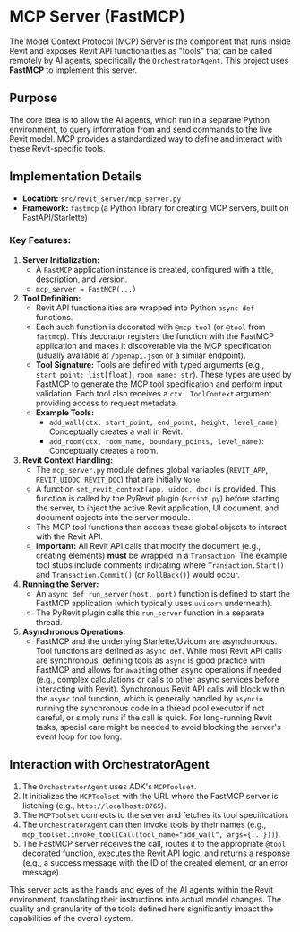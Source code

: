 # MCP Server (FastMCP)

The Model Context Protocol (MCP) Server is the component that runs inside Revit and exposes Revit API functionalities as "tools" that can be called remotely by AI agents, specifically the `OrchestratorAgent`. This project uses **FastMCP** to implement this server.

## Purpose

The core idea is to allow the AI agents, which run in a separate Python environment, to query information from and send commands to the live Revit model. MCP provides a standardized way to define and interact with these Revit-specific tools.

## Implementation Details

*   **Location:** `src/revit_server/mcp_server.py`
*   **Framework:** `fastmcp` (a Python library for creating MCP servers, built on FastAPI/Starlette)

### Key Features:

1.  **Server Initialization:**
    *   A `FastMCP` application instance is created, configured with a title, description, and version.
    *   `mcp_server = FastMCP(...)`
2.  **Tool Definition:**
    *   Revit API functionalities are wrapped into Python `async def` functions.
    *   Each such function is decorated with `@mcp.tool` (or `@tool` from `fastmcp`). This decorator registers the function with the FastMCP application and makes it discoverable via the MCP specification (usually available at `/openapi.json` or a similar endpoint).
    *   **Tool Signature:** Tools are defined with typed arguments (e.g., `start_point: list[float]`, `room_name: str`). These types are used by FastMCP to generate the MCP tool specification and perform input validation. Each tool also receives a `ctx: ToolContext` argument providing access to request metadata.
    *   **Example Tools:**
        *   `add_wall(ctx, start_point, end_point, height, level_name)`: Conceptually creates a wall in Revit.
        *   `add_room(ctx, room_name, boundary_points, level_name)`: Conceptually creates a room.
3.  **Revit Context Handling:**
    *   The `mcp_server.py` module defines global variables (`REVIT_APP`, `REVIT_UIDOC`, `REVIT_DOC`) that are initially `None`.
    *   A function `set_revit_context(app, uidoc, doc)` is provided. This function is called by the PyRevit plugin (`script.py`) before starting the server, to inject the active Revit application, UI document, and document objects into the server module.
    *   The MCP tool functions then access these global objects to interact with the Revit API.
    *   **Important:** All Revit API calls that modify the document (e.g., creating elements) **must** be wrapped in a `Transaction`. The example tool stubs include comments indicating where `Transaction.Start()` and `Transaction.Commit()` (or `RollBack()`) would occur.
4.  **Running the Server:**
    *   An `async def run_server(host, port)` function is defined to start the FastMCP application (which typically uses `uvicorn` underneath).
    *   The PyRevit plugin calls this `run_server` function in a separate thread.
5.  **Asynchronous Operations:**
    *   FastMCP and the underlying Starlette/Uvicorn are asynchronous. Tool functions are defined as `async def`. While most Revit API calls are synchronous, defining tools as `async` is good practice with FastMCP and allows for `await`ing other async operations if needed (e.g., complex calculations or calls to other async services before interacting with Revit). Synchronous Revit API calls will block within the `async` tool function, which is generally handled by `asyncio` running the synchronous code in a thread pool executor if not careful, or simply runs if the call is quick. For long-running Revit tasks, special care might be needed to avoid blocking the server's event loop for too long.

## Interaction with OrchestratorAgent

1.  The `OrchestratorAgent` uses ADK's `MCPToolset`.
2.  It initializes the `MCPToolset` with the URL where the FastMCP server is listening (e.g., `http://localhost:8765`).
3.  The `MCPToolset` connects to the server and fetches its tool specification.
4.  The `OrchestratorAgent` can then invoke tools by their names (e.g., `mcp_toolset.invoke_tool(Call(tool_name="add_wall", args={...}))`).
5.  The FastMCP server receives the call, routes it to the appropriate `@tool` decorated function, executes the Revit API logic, and returns a response (e.g., a success message with the ID of the created element, or an error message).

This server acts as the hands and eyes of the AI agents within the Revit environment, translating their instructions into actual model changes. The quality and granularity of the tools defined here significantly impact the capabilities of the overall system.
